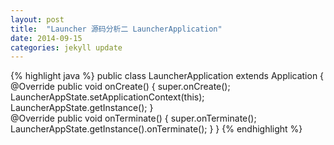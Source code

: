 ```yaml
---
layout: post
title:  "Launcher 源码分析二 LauncherApplication"
date: 2014-09-15
categories: jekyll update
---
```


{% highlight java %}
public class LauncherApplication extends Application {
    @Override
    public void onCreate() {
        super.onCreate();
        LauncherAppState.setApplicationContext(this);
        LauncherAppState.getInstance();
    }    
    @Override
    public void onTerminate() {
        super.onTerminate();
        LauncherAppState.getInstance().onTerminate();
    }
}
{% endhighlight %}